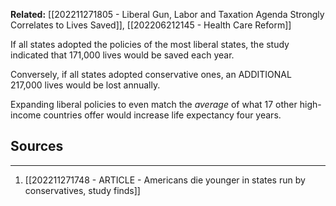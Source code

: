 **Related:** [[202211271805 - Liberal Gun, Labor and Taxation Agenda Strongly Correlates to Lives Saved]], [[202206212145 - Health Care Reform]]

If all states adopted the policies of the most liberal states, the study indicated that 171,000 lives would be saved each year. 

Conversely, if all states adopted conservative ones, an ADDITIONAL 217,000 lives would be lost annually.

Expanding liberal policies to even match the *average* of what 17 other high-income countries offer would increase life expectancy four years.

## Sources
---
1. [[202211271748 - ARTICLE - Americans die younger in states run by conservatives, study finds]]